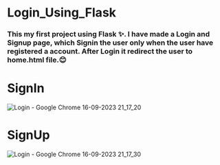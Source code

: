 # Login_Using_Flask
 <h3>This my first project using Flask ✨. I have made a Login and Signup page, which Signin the user only when the user have registered a account. After Login it redirect the user to home.html file.😊 </h3>

# SignIn
![Login - Google Chrome 16-09-2023 21_17_20](https://github.com/AdityaSingh2005/Login_Using_Flask/assets/103613774/29d8f6a1-c4dc-44d2-af72-e798c809cf90)

# SignUp
![Login - Google Chrome 16-09-2023 21_17_30](https://github.com/AdityaSingh2005/Login_Using_Flask/assets/103613774/84dc6c9b-14f2-4f9b-a038-2e6ae1fb78f5)
